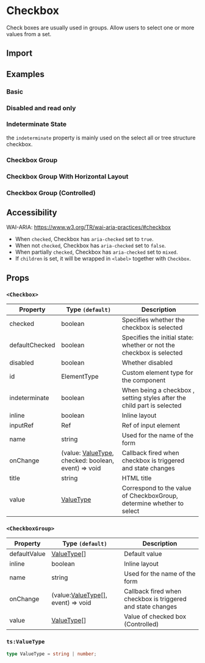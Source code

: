 # Checkbox

Check boxes are usually used in groups. Allow users to select one or more values ​​from a set.

## Import

<!--{include:(components/checkbox/fragments/import.md)}-->

## Examples

### Basic

<!--{include:`basic.md`}-->

### Disabled and read only

<!--{include:`disabled.md`}-->

### Indeterminate State

the `indeterminate` property is mainly used on the select all or tree structure checkbox.

<!--{include:`indeterminate.md`}-->

### Checkbox Group

<!--{include:`checkbox-group.md`}-->

### Checkbox Group With Horizontal Layout

<!--{include:`checkbox-groupinline.md`}-->

### Checkbox Group (Controlled)

<!--{include:`checkbox-group-controller.md`}-->

## Accessibility

WAI-ARIA: https://www.w3.org/TR/wai-aria-practices/#checkbox

- When `checked`, Checkbox has `aria-checked` set to `true`.
- When not `checked`, Checkbox has `aria-checked` set to `false`.
- When partially `checked`, Checkbox has `aria-checked` set to `mixed`.
- If `children` is set, it will be wrapped in `<label>` together with `Checkbox`.

## Props

### `<Checkbox>`

| Property       | Type `(default)`                                                                | Description                                                             |
| -------------- | ------------------------------------------------------------------------------- | ----------------------------------------------------------------------- |
| checked        | boolean                                                                         | Specifies whether the checkbox is selected                              |
| defaultChecked | boolean                                                                         | Specifies the initial state: whether or not the checkbox is selected    |
| disabled       | boolean                                                                         | Whether disabled                                                        |
| id             | ElementType                                                                     | Custom element type for the component                                   |
| indeterminate  | boolean                                                                         | When being a checkbox , setting styles after the child part is selected |
| inline         | boolean                                                                         | Inline layout                                                           |
| inputRef       | Ref                                                                             | Ref of input element                                                    |
| name           | string                                                                          | Used for the name of the form                                           |
| onChange       | (value: [ValueType](#code-ts-value-type-code), checked: boolean, event) => void | Callback fired when checkbox is triggered and state changes             |
| title          | string                                                                          | HTML title                                                              |
| value          | [ValueType](#code-ts-value-type-code)                                           | Correspond to the value of CheckboxGroup, determine whether to select   |

### `<CheckboxGroup>`

| Property     | Type `(default)`                                               | Description                                                 |
| ------------ | -------------------------------------------------------------- | ----------------------------------------------------------- |
| defaultValue | [ValueType](#code-ts-value-type-code)[]                        | Default value                                               |
| inline       | boolean                                                        | Inline layout                                               |
| name         | string                                                         | Used for the name of the form                               |
| onChange     | (value:[ValueType](#code-ts-value-type-code)[], event) => void | Callback fired when checkbox is triggered and state changes |
| value        | [ValueType](#code-ts-value-type-code)[]                        | Value of checked box (Controlled)                           |

### `ts:ValueType`

```ts
type ValueType = string | number;
```

